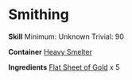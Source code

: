 <!-- TITLE: Golden Vambraces -->
<!-- SUBTITLE:  -->
# Smithing
**Skill**
Minimum: Unknown
Trivial: 90

**Container**
[Heavy Smelter](heavy-smelter)

**Ingredients**
[Flat Sheet of Gold](flat-sheet-of-gold) x 5